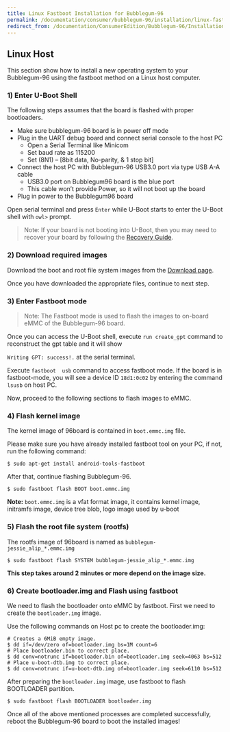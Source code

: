 ```yaml
---
title: Linux Fastboot Installation for Bubblegum-96
permalink: /documentation/consumer/bubblegum-96/installation/linux-fastboot/
redirect_from: /documentation/ConsumerEdition/Bubblegum-96/Installation/LinuxFastboot/
---
```


## Linux Host

This section show how to install a new operating system to your Bubblegum-96 using the fastboot method on a Linux host computer.

### 1) Enter U-Boot Shell

The following steps assumes that the board is flashed with proper bootloaders.

- Make sure bubblegum-96 board is in power off mode
- Plug in the UART debug board and connect serial console to the host PC
   - Open a Serial Terminal like Minicom
   - Set baud rate as 115200
   - Set (8N1) – [8bit data, No-parity, & 1 stop bit]
- Connect the host PC with Bubblegum-96 USB3.0 port via type USB A-A cable
   - USB3.0 port on Bubblegum96 board is the blue port
   - This cable won’t provide Power, so it will not boot up the board
- Plug in power to the Bubblegum96 board

Open serial terminal and press `Enter` while U-Boot starts to enter the
U-Boot shell with `owl>` prompt.

> Note: If your board is not booting into U-Boot, then you may need to
recover your board by following the [Recovery Guide](./board-recovery/).

### 2) Download required images

Download the boot and root file system images from the [Download page](../downloads/debian/).

Once you have downloaded the appropriate files, continue to next step.

### 3) Enter Fastboot mode

> Note: The Fastboot mode is used to flash the images to on-board eMMC of the
Bubblegum-96 board.

Once you can access the U-Boot shell, execute `run create_gpt` command to
reconstruct the gpt table and it will show

`Writing GPT: success!.` at the serial terminal.

Execute `fastboot  usb` command to access fastboot mode. If the board is in
fastboot-mode, you will see a device ID `18d1:0c02` by entering the command
`lsusb` on host PC.

Now, proceed to the following sections to flash images to eMMC.

### 4) Flash kernel image

The kernel image of 96board is contained in `boot.emmc.img` file.

Please make sure you have already installed fastboot tool on your PC, if not, run the following command:

`$ sudo apt-get install android-tools-fastboot`

After that, continue flashing Bubblegum-96.

`$ sudo fastboot flash BOOT boot.emmc.img`

**Note:** `boot.emmc.img` is a vfat format image, it contains kernel image, initramfs image, device tree blob, logo image used by u-boot

### 5) Flash the root file system (rootfs)

The rootfs image of 96board is named as `bubblegum-jessie_alip_*.emmc.img`

`$ sudo fastboot flash SYSTEM bubblegum-jessie_alip_*.emmc.img`

**This step takes around 2 minutes or more depend on the image size.**

### 6) Create bootloader.img and Flash using fastboot

We need to flash the bootloader onto eMMC by fastboot. First we need to create
the `bootloader.img` image.

Use the following commands on Host pc to create the bootloader.img:

```shell
# Creates a 6MiB empty image.
$ dd if=/dev/zero of=bootloader.img bs=1M count=6
# Place bootloader.bin to correct place.
$ dd conv=notrunc if=bootloader.bin of=bootloader.img seek=4063 bs=512
# Place u-boot-dtb.img to correct place.
$ dd conv=notrunc if=u-boot-dtb.img of=bootloader.img seek=6110 bs=512
```

After preparing the `bootloader.img` image, use fastboot to flash BOOTLOADER
partition.

```shell
$ sudo fastboot flash BOOTLOADER bootloader.img
```

Once all of the above mentioned processes are completed successfully, reboot
the Bubblegum-96 board to boot the installed images!

